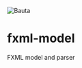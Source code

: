 ![Bauta](https://lh3.googleusercontent.com/-6v32sTQh4fc/UuTEaJcBI9I/AAAAAAAAAEE/ru60I_83pGc/w718-h303-no/bauta.jpg)

fxml-model
==========

FXML model and parser
